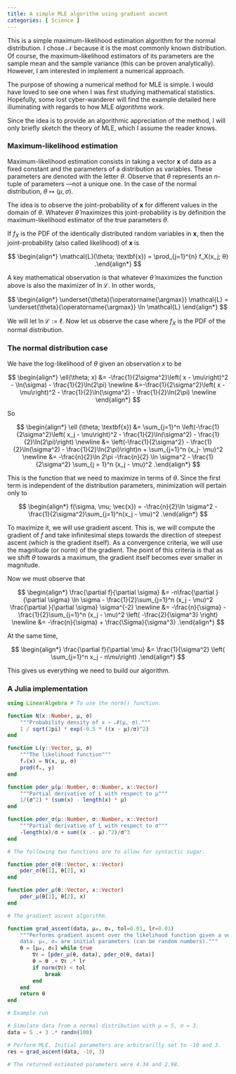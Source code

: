 ```yaml
---
title: A simple MLE algorithm using gradient ascent 
categories: [ Science ]
---
```



This is a simple maximum-likelihood estimation algorithm for the normal
distribution. I chose $\mathcal{N}$ because it is the most commonly known
distribution. Of course, the maximum-likelihood estimators of its parameters are
the sample mean and the sample variance (this can be proven analytically).
However, I am interested in implement a numerical approach. 

The purpose of showing a numerical method for MLE is simple. I would have loved
to see one when I was first studying mathematical statistics. Hopefully, some
lost cyber-wanderer will find the example detailed here illuminating with
regards to how MLE *algorithms* work. 

Since the idea is to provide an algorithmic appreciation of the method, I will
only briefly sketch the theory of MLE, which I assume the reader knows.

### Maximum-likelihood estimation

Maximum-likelihood estimation consists in taking a vector $\textbf{x}$ of data
as a fixed constant and the parameters of a distribution as variables. These
parameters are denoted with the letter $\theta$. Observe that $\theta$
represents an $n$-tuple of parameters —not a unique one. In the case of the
normal distribution, $\theta \mapsto (\mu, \sigma)$.

The idea is to observe the joint-probability of $\textbf{x}$ for different
values in the domain of $\theta$. Whatever $\hat{\theta}$ maximizes this
joint-probability is by definition the maximum-likelihood estimator of the true
parameters $\theta$.

If $f_X$ is the PDF of the identically distributed random variables in
$\textbf{x}$, then the joint-probability (also called likelihood) of
$\textbf{x}$ is 

$$
\begin{align*}
    \mathcal{L}(\theta; \textbf{x}) = \prod_{j=1}^{n} f_X(x_j; θ)
.\end{align*}
$$

A key mathematical observation is that whatever $\hat{\theta}$ maximizes the
function above is also the maximizer of $\ln \mathcal{L}$. In other words, 

$$
\begin{align*}
    \underset{\theta}{\operatorname{\argmax}} \mathcal{L} = \underset{\theta}{\operatorname{\argmax}} \ln \mathcal{L}
\end{align*}
$$

We will let $\ln \mathcal{L} := \ell$. Now let us observe the case where $f_X$
is the PDF of the normal distribution.


### The normal distribution case

We have the log-likelihood of $\theta$ given an observation $x$ to be 

$$
\begin{align*}
    \ell(\theta; x) &= -\frac{1}{2\sigma^2}\left( x - \mu\right)^2 - \ln(\sigma) -
    \frac{1}{2}\ln(2\pi) \newline 
    &=-\frac{1}{2\sigma^2}\left( x - \mu\right)^2 - \frac{1}{2}\ln(\sigma^2) - \frac{1}{2}\ln(2\pi) \newline 
\end{align*}
$$

So 

$$
\begin{align*}
    \ell (\theta; \textbf{x}) &= \sum_{j=1}^n \left(-\frac{1}{2\sigma^2}\left(
    x_j - \mu\right)^2 - \frac{1}{2}\ln(\sigma^2) - \frac{1}{2}\ln(2\pi)\right) \newline 
        &= \left(-\frac{1}{2\sigma^2} - \frac{1}{2}\ln(\sigma^2) -
        \frac{1}{2}\ln(2\pi)\right)n + \sum_{j=1}^n (x_j- \mu)^2 \newline 
        &= -\frac{n}{2}\ln 2\pi -\frac{n}{2} 
    \ln \sigma^2 - \frac{1}{2\sigma^2} \sum_{j = 1}^n (x_j - \mu)^2
.\end{align*}
$$

This is the function that we need to maximize in terms of $\theta$. Since the
first term is independent of the distribution parameters, minimization will
pertain only to  

$$
\begin{align*}
    f(\sigma, \mu; \vec{x}) = -\frac{n}{2}\ln \sigma^2 -
    \frac{1}{2\sigma^2}\sum_{j=1}^n(x_j - \mu)^2
.\end{align*}
$$

To maximize it, we will use gradient ascent. This is, we will compute the
gradient of $f$ and take infinitesimal steps towards the direction of steepest
ascent (which is the gradient itself). As a convergence criteria, we will use
the magnitude (or norm) of the gradient. The point of this criteria is that as
we shift $\theta$ towards a maximum, the gradient itself becomes ever smaller in
magnitude. 

Now we must observe that 

$$
\begin{align*}
    \frac{\partial f}{\partial \sigma} &= -n\frac{\partial 
    }{\partial \sigma} \ln \sigma - \frac{1}{2}\sum_{j=1}^n (x_j - \mu)^2 \frac{\partial
    }{\partial \sigma} \sigma^{-2} \newline 
    &= -\frac{n}{\sigma} - \frac{1}{2}\sum_{j=1}^n (x_j - \mu)^2
    \left( -\frac{2}{\sigma^3} \right)
    \newline 
    &= -\frac{n}{\sigma} + \frac{\Sigma}{\sigma^3}
.\end{align*}
$$

At the same time, 

$$
\begin{align*}
    \frac{\partial f}{\partial \mu} &= \frac{1}{\sigma^2} \left( \sum_{j=1}^n x_j
    - n\mu\right)
.\end{align*}
$$

This gives us everything we need to build our algorithm.

### A Julia implementation 

```julia 
using LinearAlgebra # To use the norm() function.

function N(x::Number, μ, σ)
    """Probability density of x ~ 𝓝(μ, σ)."""
    1 / sqrt(2pi) * exp(-0.5 * ((x - μ)/σ)^2)
end

function L(y::Vector, μ, σ)
    """The likelihood function"""
    fₓ(x) = N(x, μ, σ)
    prod(fₓ, y)
end

function pder_μ(μ::Number, σ::Number, x::Vector)
    """Partial derivative of L with respect to μ"""
    1/(σ^2) * (sum(x) - length(x) * μ)
end

function pder_σ(μ::Number, σ::Number, x::Vector)
    """Partial derivative of L with respect to σ"""
    -length(x)/σ + sum((x .- μ).^2)/σ^3
end

# The following two functions are to allow for syntactic sugar.

function pder_σ(θ::Vector, x::Vector)
    pder_σ(θ[1], θ[2], x)
end

function pder_μ(θ::Vector, x::Vector)
    pder_μ(θ[1], θ[2], x)
end

# The gradient ascent algorithm.

function grad_ascent(data, μ₀, σ₀, tol=0.01, lr=0.01)
    """Performs gradient ascent over the likelihood function given a vector of
    data. μ₀, σ₀ are initial parameters (can be random numbers)."""
    θ = [μ₀, σ₀] while true 
        ∇ℓ = [pder_μ(θ, data), pder_σ(θ, data)]
        θ = θ .+ ∇ℓ .* lr
        if norm(∇ℓ) < tol 
            break 
        end
    end
    return θ
end

# Example run

# Simulate data from a normal distribution with μ = 5, σ = 3.
data = 5 .+ 3 .* randn(100)

# Perform MLE. Initial parameters are arbitrarilly set to -10 and 3.
res = grad_ascent(data, -10, 3)

# The returned estimated parameters were 4.34 and 2.98.

```




